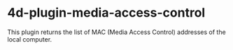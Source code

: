 4d-plugin-media-access-control
==============================

This plugin returns the list of MAC (Media Access Control) addresses of the local computer.